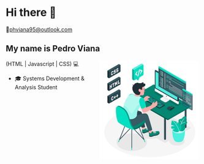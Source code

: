 <h1> Hi there 👋</h1>

📧phviana95@outlook.com

## My name is Pedro Viana
<img src="https://github.com/pedroviana04/pedroviana04/blob/main/coding-.png" alt="coding" width="260px" height="259" align="right">

(HTML |  Javascript | CSS) 💻
 
<ul>
 <li>🎓 Systems Development & Analysis Student </li>
</ul>


<!--
**pedroviana04/pedroviana04** is a ✨ _special_ ✨ repository because its `README.md` (this file) appears on your GitHub profile.

Here are some ideas to get you started:

- 🔭 I’m currently working on ...
- 🌱 I’m currently learning ...
- 👯 I’m looking to collaborate on ...
- 🤔 I’m looking for help with ...
- 💬 Ask me about ...
- 📫 How to reach me: ...
- 😄 Pronouns: ...
- ⚡ Fun fact: ...
-->

